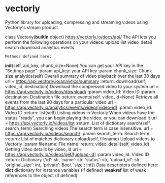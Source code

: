 # vectorly
Python library for uploading, compressing and streaming videos using Vectorly's stream product

class Vectorly(__builtin__.object)
   	https://vectorly.io/docs/api/
The API lets you perform the following operations on your videos:
    upload
    list
    video_detail
    search
    download
    analytics
    events
 
 	Methods defined here:
__init__(self, api_key, chunk_size=None)
You can get your API key in the "Settings page"
:param api_key: your API key
:param chunk_size: Chunk size
analytics(self)
Overall summary of video playback over the last 30 days
url = https://api.vectorly.io/analytics/summary
:return:
download(self, video_id, destination)
Download the compressed video to your system
url = https://api.vectorly.io/videos/download/<video-id>
:param video_id: Video ID
:param destination: Destination file
:return:
events(self, video_id=None)
Retrieve all events from the last 90 days for a particular video
url = https://api.vectorly.io/analytics/events/video/[video-id]
:param video_id: Video ID
:return:
list(self)
Listing videos in Vectorly
When videos have the status "ready", you can begin playing the video, or you can download it
url = https://api.vectorly.io/videos/list
:return: List of dictionary
search(self, search_term)
Searching videos
The search term is case insensitive.
url = https://api.vectorly.io/videos/search/<search-term>
:param search_term: Search term
:return: List of matches dictionary
upload(self, filename)
Upload videos to Vectorly
:param filename: File name
:return:
video_detail(self, video_id)
Getting video details by video_id
url = https://api.vectorly.io/videos/get/[upload-id]
:param video_id: Video ID
:return: Dictionary {'id': str, 'name': str, 'status': str, 'upload_id': str, 'original_size': int, 'private': Bool, 'size': Int}}
Data descriptors defined here:
__dict__
dictionary for instance variables (if defined)
__weakref__
list of weak references to the object (if defined)
